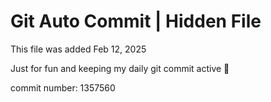 # Git Auto Commit | Hidden File

This file was added Feb 12, 2025

Just for fun and keeping my daily git commit active 🤪

commit number: 1357560

